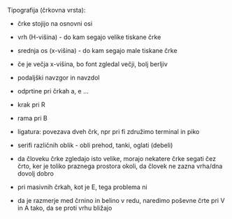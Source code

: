 Tipografija (črkovna vrsta):
- črke stojijo na osnovni osi
- vrh (H-višina) - do kam segajo velike tiskane črke
- srednja os (x-višina) - do kam segajo male tiskane črke
- če je večja x-višina, bo font zgledal večji, bolj berljiv
- podaljški navzgor in navzdol
- odprtine pri črkah a, e ...
- krak pri R
- rama pri B
- ligatura: povezava dveh črk, npr pri fi združimo terminal in piko

- serifi različnih oblik - obli prehod, tanki, oglati (debeli)

- da človeku črke zgledajo isto velike, morajo nekatere črke segati čez črto, ker je toliko praznega prostora okoli, da človek ne zazna vrha/dna dovolj dobro
- pri masivnih črkah, kot je E, tega problema ni

- da je razmerje med črnino in belino v redu, naredimo poševne črte pri V in A tako, da se proti vrhu bližajo
